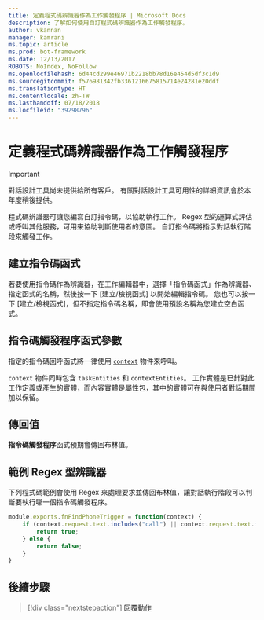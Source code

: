 ```yaml
---
title: 定義程式碼辨識器作為工作觸發程序 | Microsoft Docs
description: 了解如何使用自訂程式碼辨識器作為工作觸發程序。
author: vkannan
manager: kamrani
ms.topic: article
ms.prod: bot-framework
ms.date: 12/13/2017
ROBOTS: NoIndex, NoFollow
ms.openlocfilehash: 6d44cd299e46971b2218bb78d16e454d5df3c1d9
ms.sourcegitcommit: f576981342fb3361216675815714e24281e20ddf
ms.translationtype: HT
ms.contentlocale: zh-TW
ms.lasthandoff: 07/18/2018
ms.locfileid: "39298796"
---
```

# <a name="define-code-recognizer-as-task-trigger"></a>定義程式碼辨識器作為工作觸發程序
> [!IMPORTANT]
> 對話設計工具尚未提供給所有客戶。 有關對話設計工具可用性的詳細資訊會於本年度稍後提供。

程式碼辨識器可讓您編寫自訂指令碼，以協助執行工作。 Regex 型的運算式評估或呼叫其他服務，可用來協助判斷使用者的意圖。 自訂指令碼將指示對話執行階段來觸發工作。 

## <a name="create-a-script-function"></a>建立指令碼函式
若要使用指令碼作為辨識器，在工作編輯器中，選擇「指令碼函式」作為辨識器、指定函式的名稱，然後按一下 [建立/檢視函式] 以開始編輯指令碼。 您也可以按一下 [建立/檢視函式]，但不指定指令碼名稱，即會使用預設名稱為您建立空白函式。 

## <a name="script-trigger-function-parameter"></a>指令碼觸發程序函式參數

指定的指令碼回呼函式將一律使用 [`context`](conversation-designer-context-object.md) 物件來呼叫。

`context` 物件同時包含 `taskEntities` 和 `contextEntities`。 工作實體是已針對此工作定義或產生的實體，而內容實體是屬性包，其中的實體可在與使用者對話期間加以保留。

## <a name="return-value"></a>傳回值

**指令碼觸發程序**函式預期會傳回布林值。

## <a name="sample-regex-based-recognizer"></a>範例 Regex 型辨識器
下列程式碼範例會使用 Regex 來處理要求並傳回布林值，讓對話執行階段可以判斷要執行哪一個指令碼觸發程序。

```javascript
module.exports.fnFindPhoneTrigger = function(context) {
    if (context.request.text.includes("call") || context.request.text.includes("ring")) {
        return true;
    } else {
        return false;
    }
} 
```

## <a name="next-step"></a>後續步驟
> [!div class="nextstepaction"]
> [回覆動作](conversation-designer-reply.md)
